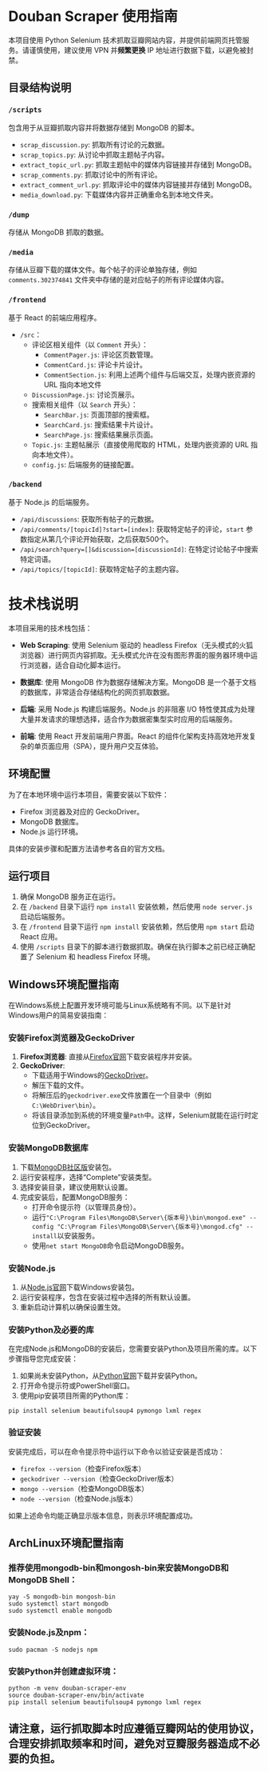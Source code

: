 # Douban Scraper 使用指南

本项目使用 Python Selenium 技术抓取豆瓣网站内容，并提供前端网页托管服务。请谨慎使用，建议使用 VPN 并**频繁更换** IP 地址进行数据下载，以避免被封禁。

## 目录结构说明

### `/scripts` 
包含用于从豆瓣抓取内容并将数据存储到 MongoDB 的脚本。

- `scrap_discussion.py`: 抓取所有讨论的元数据。
- `scrap_topics.py`: 从讨论中抓取主题帖子内容。
- `extract_topic_url.py`: 抓取主题帖中的媒体内容链接并存储到 MongoDB。
- `scrap_comments.py`: 抓取讨论中的所有评论。
- `extract_comment_url.py`: 抓取评论中的媒体内容链接并存储到 MongoDB。
- `media_download.py`: 下载媒体内容并正确重命名到本地文件夹。

### `/dump`
存储从 MongoDB 抓取的数据。

### `/media`
存储从豆瓣下载的媒体文件。每个帖子的评论单独存储，例如 `comments.302374841` 文件夹中存储的是对应帖子的所有评论媒体内容。

### `/frontend`
基于 React 的前端应用程序。

- `/src`：
  - 评论区相关组件（以 `Comment` 开头）：
    - `CommentPager.js`: 评论区页数管理。
    - `CommentCard.js`: 评论卡片设计。
    - `CommentSection.js`: 利用上述两个组件与后端交互，处理内嵌资源的 URL 指向本地文件
  - `DiscussionPage.js`: 讨论页展示。
  - 搜索相关组件（以 `Search` 开头）：
    - `SearchBar.js`: 页面顶部的搜索框。
    - `SearchCard.js`: 搜索结果卡片设计。
    - `SearchPage.js`: 搜索结果展示页面。
  - `Topic.js`: 主题帖展示（直接使用爬取的 HTML，处理内嵌资源的 URL 指向本地文件）。
  - `config.js`: 后端服务的链接配置。

### `/backend`
基于 Node.js 的后端服务。

- `/api/discussions`: 获取所有帖子的元数据。
- `/api/comments/[topicId]?start=[index]`: 获取特定帖子的评论，`start` 参数指定从第几个评论开始获取，之后获取500个。
- `/api/search?query=[]&discussion=[discussionId]`: 在特定讨论帖子中搜索特定词语。
- `/api/topics/[topicId]`: 获取特定帖子的主题内容。

# 技术栈说明

本项目采用的技术栈包括：

- **Web Scraping**: 使用 Selenium 驱动的 headless Firefox（无头模式的火狐浏览器）进行网页内容抓取。无头模式允许在没有图形界面的服务器环境中运行浏览器，适合自动化脚本运行。

- **数据库**: 使用 MongoDB 作为数据存储解决方案。MongoDB 是一个基于文档的数据库，非常适合存储结构化的网页抓取数据。

- **后端**: 采用 Node.js 构建后端服务。Node.js 的非阻塞 I/O 特性使其成为处理大量并发请求的理想选择，适合作为数据密集型实时应用的后端服务。

- **前端**: 使用 React 开发前端用户界面。React 的组件化架构支持高效地开发复杂的单页面应用（SPA），提升用户交互体验。

## 环境配置

为了在本地环境中运行本项目，需要安装以下软件：

- Firefox 浏览器及对应的 GeckoDriver。
- MongoDB 数据库。
- Node.js 运行环境。

具体的安装步骤和配置方法请参考各自的官方文档。

## 运行项目

1. 确保 MongoDB 服务正在运行。
2. 在 `/backend` 目录下运行 `npm install` 安装依赖，然后使用 `node server.js` 启动后端服务。
3. 在 `/frontend` 目录下运行 `npm install` 安装依赖，然后使用 `npm start` 启动 React 应用。
4. 使用 `/scripts` 目录下的脚本进行数据抓取。确保在执行脚本之前已经正确配置了 Selenium 和 headless Firefox 环境。

## Windows环境配置指南

在Windows系统上配置开发环境可能与Linux系统略有不同。以下是针对Windows用户的简易安装指南：

### 安装Firefox浏览器及GeckoDriver

1. **Firefox浏览器**: 直接从[Firefox官网](https://www.mozilla.org/firefox/new/)下载安装程序并安装。
2. **GeckoDriver**:
   - 下载适用于Windows的[GeckoDriver](https://github.com/mozilla/geckodriver/releases)。
   - 解压下载的文件。
   - 将解压后的`geckodriver.exe`文件放置在一个目录中（例如`C:\WebDriver\bin`）。
   - 将该目录添加到系统的环境变量`Path`中。这样，Selenium就能在运行时定位到GeckoDriver。

### 安装MongoDB数据库

1. 下载[MongoDB社区版](https://www.mongodb.com/try/download/community)安装包。
2. 运行安装程序，选择“Complete”安装类型。
3. 选择安装目录，建议使用默认设置。
4. 完成安装后，配置MongoDB服务：
   - 打开命令提示符（以管理员身份）。
   - 运行`"C:\Program Files\MongoDB\Server\{版本号}\bin\mongod.exe" --config "C:\Program Files\MongoDB\Server\{版本号}\mongod.cfg" --install`以安装服务。
   - 使用`net start MongoDB`命令启动MongoDB服务。

### 安装Node.js

1. 从[Node.js官网](https://nodejs.org/)下载Windows安装包。
2. 运行安装程序，包含在安装过程中选择的所有默认设置。
3. 重新启动计算机以确保设置生效。
### 安装Python及必要的库

在完成Node.js和MongoDB的安装后，您需要安装Python及项目所需的库。以下步骤指导您完成安装：

1. 如果尚未安装Python，从[Python官网](https://www.python.org/)下载并安装Python。
2. 打开命令提示符或PowerShell窗口。
3. 使用pip安装项目所需的Python库：
```
pip install selenium beautifulsoup4 pymongo lxml regex
```

### 验证安装

安装完成后，可以在命令提示符中运行以下命令以验证安装是否成功：

- `firefox --version`（检查Firefox版本）
- `geckodriver --version`（检查GeckoDriver版本）
- `mongo --version`（检查MongoDB版本）
- `node --version`（检查Node.js版本）

如果上述命令均能正确显示版本信息，则表示环境配置成功。

## ArchLinux环境配置指南

### 推荐使用mongodb-bin和mongosh-bin来安装MongoDB和MongoDB Shell：
```
yay -S mongodb-bin mongosh-bin
sudo systemctl start mongodb
sudo systemctl enable mongodb
```
### 安装Node.js及npm：
```
sudo pacman -S nodejs npm
```
### 安装Python并创建虚拟环境：

```
python -m venv douban-scraper-env
source douban-scraper-env/bin/activate
pip install selenium beautifulsoup4 pymongo lxml regex
```



## 请注意，运行抓取脚本时应遵循豆瓣网站的使用协议，合理安排抓取频率和时间，避免对豆瓣服务器造成不必要的负担。


